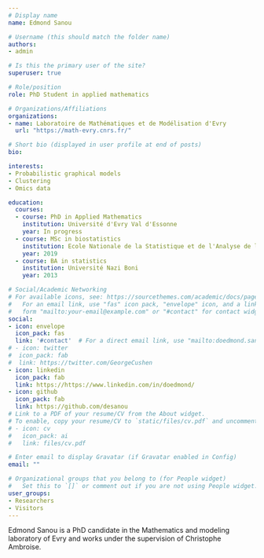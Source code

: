 ```yaml
---
# Display name
name: Edmond Sanou

# Username (this should match the folder name)
authors:
- admin

# Is this the primary user of the site?
superuser: true

# Role/position
role: PhD Student in applied mathematics

# Organizations/Affiliations
organizations:
- name: Laboratoire de Mathématiques et de Modélisation d'Evry
  url: "https://math-evry.cnrs.fr/"

# Short bio (displayed in user profile at end of posts)
bio: 

interests:
- Probabilistic graphical models
- Clustering
- Omics data

education:
  courses:
  - course: PhD in Applied Mathematics
    institution: Université d'Evry Val d'Essonne
    year: In progress
  - course: MSc in biostatistics
    institution: Ecole Nationale de la Statistique et de l'Analyse de l'Information
    year: 2019
  - course: BA in statistics
    institution: Université Nazi Boni
    year: 2013

# Social/Academic Networking
# For available icons, see: https://sourcethemes.com/academic/docs/page-builder/#icons
#   For an email link, use "fas" icon pack, "envelope" icon, and a link in the
#   form "mailto:your-email@example.com" or "#contact" for contact widget.
social:
- icon: envelope
  icon_pack: fas
  link: '#contact'  # For a direct email link, use "mailto:doedmond.sanou@univ-evry.fr".
# - icon: twitter
#  icon_pack: fab
#  link: https://twitter.com/GeorgeCushen
- icon: linkedin
  icon_pack: fab
  link: https://https://www.linkedin.com/in/doedmond/
- icon: github
  icon_pack: fab
  link: https://github.com/desanou
# Link to a PDF of your resume/CV from the About widget.
# To enable, copy your resume/CV to `static/files/cv.pdf` and uncomment the lines below.
# - icon: cv
#   icon_pack: ai
#   link: files/cv.pdf

# Enter email to display Gravatar (if Gravatar enabled in Config)
email: ""

# Organizational groups that you belong to (for People widget)
#   Set this to `[]` or comment out if you are not using People widget.
user_groups:
- Researchers
- Visitors
---
```


Edmond Sanou is a PhD candidate in the Mathematics and modeling laboratory of Evry and works under the supervision of Christophe Ambroise. 

